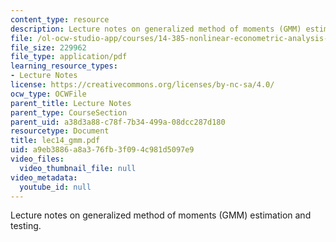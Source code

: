 ```yaml
---
content_type: resource
description: Lecture notes on generalized method of moments (GMM) estimation and testing.
file: /ol-ocw-studio-app/courses/14-385-nonlinear-econometric-analysis-fall-2007/a9eb3886a8a376fb3f094c981d5097e9_lec14_gmm.pdf
file_size: 229962
file_type: application/pdf
learning_resource_types:
- Lecture Notes
license: https://creativecommons.org/licenses/by-nc-sa/4.0/
ocw_type: OCWFile
parent_title: Lecture Notes
parent_type: CourseSection
parent_uid: a38d3a88-c78f-7b34-499a-08dcc287d180
resourcetype: Document
title: lec14_gmm.pdf
uid: a9eb3886-a8a3-76fb-3f09-4c981d5097e9
video_files:
  video_thumbnail_file: null
video_metadata:
  youtube_id: null
---
```

Lecture notes on generalized method of moments (GMM) estimation and testing.